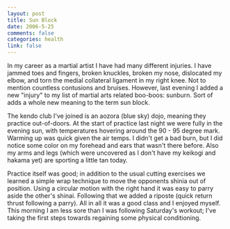 ```yaml
--- 
layout: post
title: Sun Block
date: 2006-5-25
comments: false
categories: health
link: false
---
```

In my career as a martial artist I have had many different injuries. I have jammed toes and fingers, broken knuckles, broken my nose, dislocated my elbow, and torn the medial collateral ligament in my right knee. Not to mention countless contusions and bruises. However, last evening I added a new "injury" to my list of martial arts related boo-boos: sunburn. Sort of adds a whole new meaning to the term sun block.

The kendo club I've joined is an aozora (blue sky) dojo, meaning they practice out-of-doors. At the start of practice last night we were fully in the evening sun, with temperatures hovering around the 90 - 95 degree mark. Warming up was quick given the air temps. I didn't get a bad burn, but I did notice some color on my forehead and ears that wasn't there before. Also my arms and legs (which were uncovered as I don't have my keikogi and hakama yet) are sporting a little tan today.

Practice itself was good; in addition to the usual cutting exercises we learned a simple wrap technique to move the opponents shinia out of position. Using a circular motion with the right hand it was easy to parry aside the other's shinai. Following that we added a riposte (quick return thrust following a parry). All in all it was a good class and I enjoyed myself. This morning I am less sore than I was following Saturday's workout; I've taking the first steps towards regaining some physical conditioning.
